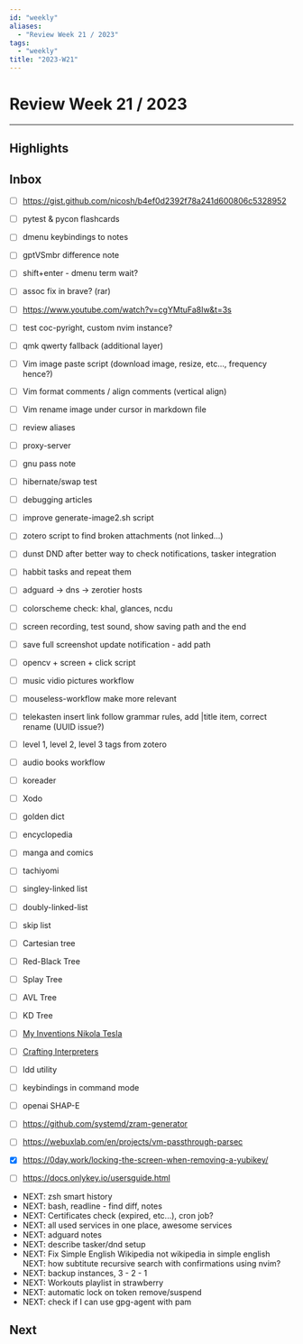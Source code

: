 ```yaml
---
id: "weekly"
aliases:
  - "Review Week 21 / 2023"
tags:
  - "weekly"
title: "2023-W21"
---
```


# Review Week 21 / 2023

---

## Highlights

## Inbox

- [ ] https://gist.github.com/nicosh/b4ef0d2392f78a241d600806c5328952
- [ ] pytest & pycon flashcards

- [ ] dmenu keybindings to notes
- [ ] gptVSmbr difference note
- [ ] shift+enter - dmenu term wait?
- [ ] assoc fix in brave? (rar)
- [ ] https://www.youtube.com/watch?v=cgYMtuFa8Iw&t=3s
- [ ] test coc-pyright, custom nvim instance?
- [ ] qmk qwerty fallback (additional layer)
- [ ] Vim image paste script (download image, resize, etc..., frequency hence?)
- [ ] Vim format comments / align comments (vertical align)
- [ ] Vim rename image under cursor in markdown file
- [ ] review aliases
- [ ] proxy-server
- [ ] gnu pass note
- [ ] hibernate/swap test
- [ ] debugging articles
- [ ] improve generate-image2.sh script

- [ ] zotero script to find broken attachments (not linked...)
- [ ] dunst DND after better way to check notifications, tasker integration
- [ ] habbit tasks and repeat them
- [ ] adguard -> dns -> zerotier hosts
- [ ] colorscheme check: khal, glances, ncdu

- [ ] screen recording, test sound, show saving path and the end
- [ ] save full screenshot update notification - add path
- [ ] opencv + screen + click script
- [ ] music vidio pictures workflow
- [ ] mouseless-workflow make more relevant
- [ ] telekasten insert link follow grammar rules, add |title item, correct
      rename (UUID issue?)
- [ ] level 1, level 2, level 3 tags from zotero
- [ ] audio books workflow

- [ ] koreader
- [ ] Xodo
- [ ] golden dict
- [ ] encyclopedia
- [ ] manga and comics
- [ ] tachiyomi

- [ ] singley-linked list
- [ ] doubly-linked-list
- [ ] skip list
- [ ] Cartesian tree
- [ ] Red-Black Tree
- [ ] Splay Tree
- [ ] AVL Tree
- [ ] KD Tree

- [ ] [My Inventions Nikola Tesla](https://archive.org/details/MyInventionsNikolaTesla/page/n29/mode/2up)
- [ ] [Crafting Interpreters](http://craftinginterpreters.com/)
- [ ] ldd utility
- [ ] keybindings in command mode
- [ ] openai SHAP-E
- [ ] https://github.com/systemd/zram-generator
- [ ] https://webuxlab.com/en/projects/vm-passthrough-parsec
- [x] https://0day.work/locking-the-screen-when-removing-a-yubikey/
- [ ] https://docs.onlykey.io/usersguide.html

- NEXT: zsh smart history
- NEXT: bash, readline - find diff, notes
- NEXT: Certificates check (expired, etc...), cron job?
- NEXT: all used services in one place, awesome services
- NEXT: adguard notes
- NEXT: describe tasker/dnd setup
- NEXT: Fix Simple English Wikipedia not wikipedia in simple english
  NEXT: how subtitute recursive search with confirmations using nvim?
- NEXT: backup instances, 3 - 2 - 1
- NEXT: Workouts playlist in strawberry
- NEXT: automatic lock on token remove/suspend
- NEXT: check if I can use gpg-agent with pam


## Next


